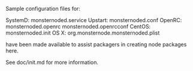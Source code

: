Sample configuration files for:

SystemD: monsternoded.service
Upstart: monsternoded.conf
OpenRC:  monsternoded.openrc
         monsternoded.openrcconf
CentOS:  monsternoded.init
OS X:    org.monsternode.monsternoded.plist

have been made available to assist packagers in creating node packages here.

See doc/init.md for more information.
